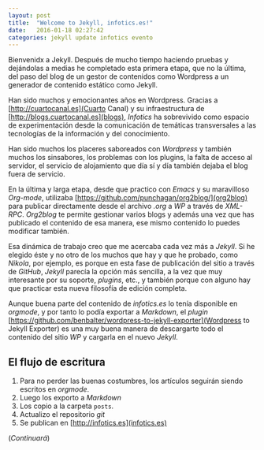```yaml
---
layout: post
title:  "Welcome to Jekyll, infotics.es!"
date:   2016-01-18 02:27:42
categories: jekyll update infotics evento
---
```

Bienvenidx a Jekyll. Después de mucho tiempo haciendo pruebas y dejándolas a medias he completado esta primera etapa, que no la última, del paso del blog de un gestor de contenidos como Wordpress a un generador de contenido estático como Jekyll.

Han sido muchos y emocionantes años en Wordpress. Gracias a [http://cuartocanal.es](Cuarto Canal) y su infraestructura de [http://blogs.cuartocanal.es](blogs), *Infotics* ha sobrevivido como espacio de experimentación desde la comunicación de temáticas transversales a las tecnologías de la información y del conocimiento.

Han sido muchos los placeres saboreados con *Wordpress* y también muchos los sinsabores, los problemas con los plugins, la falta de acceso al servidor, el servicio de alojamiento que día sí y día también dejaba el blog fuera de servicio.

En la última y larga etapa, desde que practico con *Emacs* y su maravilloso *Org-mode*, utilizaba [https://github.com/punchagan/org2blog/](org2blog) para publicar directamente desde el archivo *.org* a *WP* a través de *XML-RPC*. *Org2blog* te permite gestionar varios blogs y además una vez que has publicado el contenido de esa manera, ese mismo contenido lo puedes modificar también.

Esa dinámica de trabajo creo que me acercaba cada vez más a *Jekyll*. Si he elegido éste y no otro de los muchos que hay y que he probado, como *Nikola*, por ejemplo, es porque en esta fase de publicación del sitio a través de *GitHub*, *Jekyll* parecía la opción más sencilla, a la vez que muy interesante por su soporte, *plugins*, etc., y también porque con alguno hay que practicar esta nueva filosofía de edición completa.

Aunque buena parte del contenido de *infotics.es* lo tenía disponible en *orgmode*, y por tanto lo podía exportar a *Markdown*, el *plugin* [https://github.com/benbalter/wordpress-to-jekyll-exporter](Wordpress to Jekyll Exporter) es una muy buena manera de descargarte todo el contenido del sitio *WP* y cargarla en el nuevo *Jekyll*.

## El flujo de escritura

1. Para no perder las buenas costumbres, los artículos seguirán siendo escritos en *orgmode*.
2. Luego los exporto a *Markdown*
3. Los copio a la carpeta `posts`.
4. Actualizo el repositorio *git*
5. Se publican en [http://infotics.es](infotics.es)

(*Continuará*)
